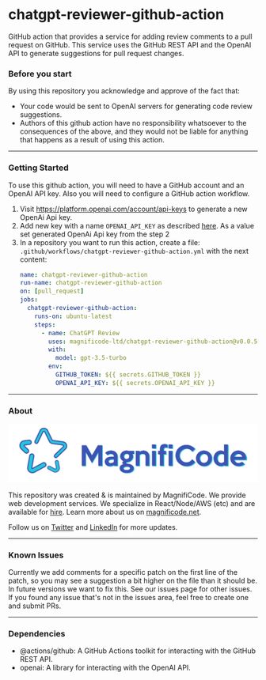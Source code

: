 # chatgpt-reviewer-github-action

GitHub action that provides a service for adding review comments to a pull request on GitHub. This service uses the GitHub REST API and the OpenAI API to generate suggestions for pull request changes.

### Before you start

By using this repository you acknowledge and approve of the fact that:

- Your code would be sent to OpenAI servers for generating code review suggestions.
- Authors of this github action have no responsibility whatsoever to the consequences of the above, and they would not be liable for anything that happens as a result of using this action.

---

### Getting Started

To use this github action, you will need to have a GitHub account and an OpenAI API key. Also you will need to configure a GitHub action workflow.

1. Visit https://platform.openai.com/account/api-keys to generate a new OpenAi Api key.
2. Add new key with a name `OPENAI_API_KEY` as described [here](https://docs.github.com/en/actions/security-guides/encrypted-secrets#creating-encrypted-secrets-for-a-repository). As a value set generated OpenAi Api key from the step 2
4. In a repository you want to run this action, create a file: `.github/workflows/chatgpt-reviewer-github-action.yml` with the next content:
   ```yml
   name: chatgpt-reviewer-github-action
   run-name: chatgpt-reviewer-github-action
   on: [pull_request]
   jobs:
     chatgpt-reviewer-github-action:
       runs-on: ubuntu-latest
       steps:
         - name: ChatGPT Review
           uses: magnificode-ltd/chatgpt-reviewer-github-action@v0.0.5
           with:
             model: gpt-3.5-turbo
           env:
             GITHUB_TOKEN: ${{ secrets.GITHUB_TOKEN }}
             OPENAI_API_KEY: ${{ secrets.OPENAI_API_KEY }}
   ```
---

### About

<a href="https://magnificode.net">
   <img src='docs/images/logo.png' alt='MagnifiCode'/>
</a>

This repository was created & is maintained by MagnifiCode. We provide web development services. We specialize in React/Node/AWS (etc) and are available for [hire](https://magnificode.net/contact). Learn more about us on [magnificode.net](https://magnificode.net/).

Follow us on [Twitter](https://twitter.com/magnificodehq) and [LinkedIn](https://www.linkedin.com/company/magnificode-software) for more updates.

---

### Known Issues

Currently we add comments for a specific patch on the first line of the patch, so you may see a suggestion a bit higher on the file than it should be.
In future versions we want to fix this. See our issues page for other issues.
If you found any issue that's not in the issues area, feel free to create one and submit PRs.

---

### Dependencies

- @actions/github: A GitHub Actions toolkit for interacting with the GitHub REST API.
- openai: A library for interacting with the OpenAI API.
